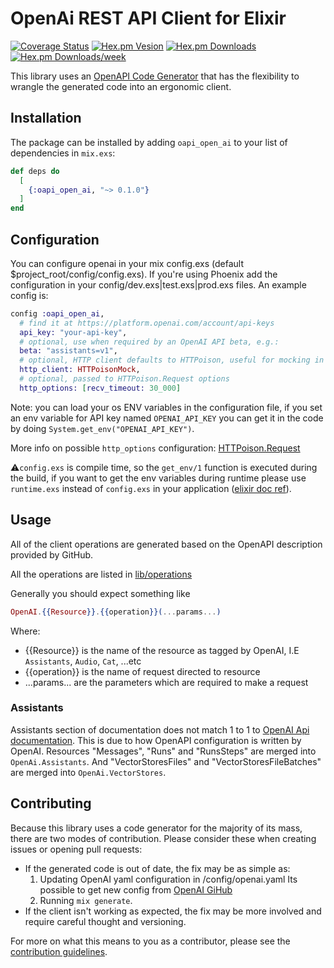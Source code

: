 # OpenAi REST API Client for Elixir
[![Coverage Status](https://coveralls.io/repos/github/wois-org/open-api-open-ai/badge.svg?branch=master)](https://coveralls.io/github/wois-org/open-api-open-ai?branch=master)
[![Hex.pm Vesion](https://img.shields.io/hexpm/v/oapi_open_ai.svg)]()
[![Hex.pm Downloads](https://img.shields.io/hexpm/dt/oapi_open_ai.svg)]()
[![Hex.pm Downloads/week](https://img.shields.io/hexpm/dw/oapi_open_ai.svg)]()

This library uses an [OpenAPI Code Generator](https://github.com/aj-foster/open-api-generator) that has the flexibility to wrangle the generated code into an ergonomic client.

## Installation

The package can be installed by adding `oapi_open_ai` to your list of dependencies in `mix.exs`:

```elixir
def deps do
  [
    {:oapi_open_ai, "~> 0.1.0"}
  ]
end
```

## Configuration
You can configure openai in your mix config.exs (default $project_root/config/config.exs). If you're using Phoenix add the configuration in your config/dev.exs|test.exs|prod.exs files. An example config is:

```elixir
config :oapi_open_ai,
  # find it at https://platform.openai.com/account/api-keys
  api_key: "your-api-key",
  # optional, use when required by an OpenAI API beta, e.g.:
  beta: "assistants=v1",
  # optional, HTTP client defaults to HTTPoison, useful for mocking in tests
  http_client: HTTPoisonMock,
  # optional, passed to HTTPoison.Request options
  http_options: [recv_timeout: 30_000]
```
Note: you can load your os ENV variables in the configuration file, if you set an env variable for API key named `OPENAI_API_KEY` you can get it in the code by doing `System.get_env("OPENAI_API_KEY")`.

More info on possible `http_options` configuration: [HTTPoison.Request](https://hexdocs.pm/httpoison/HTTPoison.Request.html)

⚠️`config.exs` is compile time, so the `get_env/1` function is executed during the build, if you want to get the env variables during runtime please use `runtime.exs` instead of `config.exs` in your application ([elixir doc ref](https://elixir-lang.org/getting-started/mix-otp/config-and-releases.html#configuration)).

## Usage
All of the client operations are generated based on the OpenAPI description provided by GitHub.

All the operations are listed in [lib/operations](/lib/operations)

Generally you should expect something like
```elixir
OpenAI.{{Resource}}.{{operation}}(...params...)
```

Where:
* {{Resource}} is the name of the resource as tagged by OpenAI, I.E `Assistants`, `Audio`, `Cat`, ...etc
* {{operation}} is the name of request directed to resource
* ...params... are the parameters which are required to make a request

### Assistants
Assistants section of documentation does not match 1 to 1 to [OpenAI Api documentation](https://platform.openai.com/docs/api-reference/). This is due to how OpenAPI configuration is written by OpenAI. 
Resources "Messages", "Runs" and "RunsSteps" are merged into `OpenAi.Assistants`. And "VectorStoresFiles" and "VectorStoresFileBatches" are merged into `OpenAi.VectorStores`.

## Contributing

Because this library uses a code generator for the majority of its mass, there are two modes of contribution.
Please consider these when creating issues or opening pull requests:

* If the generated code is out of date, the fix may be as simple as:
  1. Updating OpenAI yaml configuration in /config/openai.yaml 
    Its possible to get new config from [OpenAI GiHub](https://github.com/openai/openai-openapi/blob/master/openapi.yaml)
  2. Running `mix generate`.
* If the client isn't working as expected, the fix may be more involved and require careful thought and versioning.

For more on what this means to you as a contributor, please see the [contribution guidelines](CONTRIBUTING.md).
